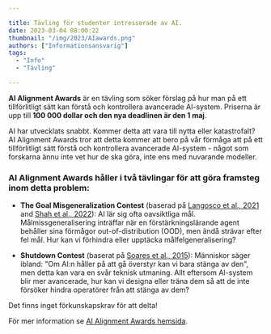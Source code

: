 ```yaml
---

title: Tävling för studenter intresserade av AI.
date: 2023-03-04 08:00:22
thumbnail: "/img/2023/AIawards.png"
authors: ["Informationsansvarig"]
tags: 
  - "Info"
  - "Tävling"

---
```

**AI Alignment Awards** är en tävling som söker förslag på hur man på ett tillförlitligt sätt kan förstå och kontrollera avancerade AI-system. Priserna är upp till **100 000 dollar och den nya deadlinen är den 1 maj**.

AI har utvecklats snabbt. Kommer detta att vara till nytta eller katastrofalt? AI Alignment Awards tror att detta kommer att bero på vår förmåga att på ett tillförlitligt sätt förstå och kontrollera avancerade AI-system - något som forskarna ännu inte vet hur de ska göra, inte ens med nuvarande modeller.

### AI Alignment Awards håller i två tävlingar för att göra framsteg inom detta problem:

* **The Goal Misgeneralization Contest** (baserad på [Langosco et al., 2021](https://arxiv.org/abs/2105.14111) and [Shah et al., 2022](https://arxiv.org/abs/2210.01790)): AI lär sig ofta oavsiktliga mål. Målmissgeneralisering inträffar när en förstärkningslärande agent behåller sina förmågor out-of-distribution (OOD), men ändå strävar efter fel mål. Hur kan vi förhindra eller upptäcka målfelgeneralisering?

* **Shutdown Contest** (baserat på [Soares et al., 2015](https://intelligence.org/files/Corrigibility.pdf)): Människor säger ibland: "Om AI:n håller på att gå överstyr kan vi bara stänga av den", men detta kan vara en svår teknisk utmaning. Allt eftersom AI-system blir mer avancerade, hur kan vi designa eller träna dem så att de inte försöker hindra operatörer från att stänga av dem?

Det finns inget förkunskapskrav för att delta!

För mer information se [AI Alignment Awards hemsida](https://www.alignmentawards.com/?fbclid=IwAR2NbxNm7_XhVasfd_3B7gxj2ewq6I9l9H-U0rqs_vw5pSIGJ9DAScPDwis). 